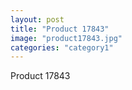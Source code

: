 ```yaml
---
layout: post
title: "Product 17843"
image: "product17843.jpg"
categories: "category1"
---
```

Product 17843
